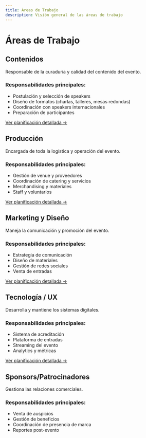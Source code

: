 ```yaml
---
title: Áreas de Trabajo
description: Visión general de las áreas de trabajo
---
```


# Áreas de Trabajo

## Contenidos
Responsable de la curaduría y calidad del contenido del evento.

### Responsabilidades principales:
- Postulación y selección de speakers
- Diseño de formatos (charlas, talleres, mesas redondas)
- Coordinación con speakers internacionales
- Preparación de participantes

[Ver planificación detallada →](/contenidos/planificacion/)

## Producción
Encargada de toda la logística y operación del evento.

### Responsabilidades principales:
- Gestión de venue y proveedores
- Coordinación de catering y servicios
- Merchandising y materiales
- Staff y voluntarios

[Ver planificación detallada →](/produccion/planificacion/)

## Marketing y Diseño
Maneja la comunicación y promoción del evento.

### Responsabilidades principales:
- Estrategia de comunicación
- Diseño de materiales
- Gestión de redes sociales
- Venta de entradas

[Ver planificación detallada →](/marketing/planificacion/)

## Tecnología / UX
Desarrolla y mantiene los sistemas digitales.

### Responsabilidades principales:
- Sistema de acreditación
- Plataforma de entradas
- Streaming del evento
- Analytics y métricas

[Ver planificación detallada →](/tecnologia/planificacion/)

## Sponsors/Patrocinadores
Gestiona las relaciones comerciales.

### Responsabilidades principales:
- Venta de auspicios
- Gestión de beneficios
- Coordinación de presencia de marca
- Reportes post-evento